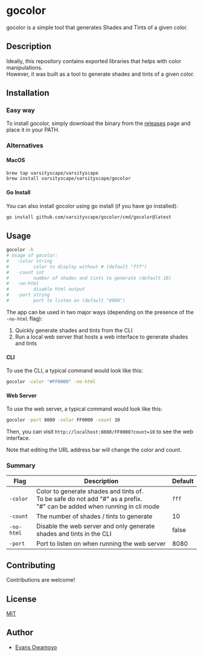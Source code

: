 # gocolor 
gocolor is a simple tool that generates Shades and Tints of a given color.

## Description
Ideally, this repository contains exported libraries that helps with color manipulations.  
However, it was built as a tool to generate shades and tints of a given color.

## Installation
### Easy way
To install gocolor, simply download the binary from the [releases](https://github.com/varsityscape/gocolor/releases) page and place it in your PATH.

### Alternatives
#### MacOS
```bash
brew tap varsityscape/varsityscape
brew install varsityscape/varsityscape/gocolor
```
#### Go Install
You can also install gocolor using go install (if you have go installed):
```bash
go install github.com/varsityscape/gocolor/cmd/gocolor@latest
```

## Usage
```bash
gocolor -h
# Usage of gocolor:
#   -color string
#         color to display without # (default "fff")
#   -count int
#         number of shades and tints to generate (default 10)
#   -no-html
#         disable html output
#   -port string
#         port to listen on (default "8080")
```
The app can be used in two major ways (depending on the presence of the `-no-html` flag):
1. Quickly generate shades and tints from the CLI
2. Run a local web server that hosts a web interface to generate shades and tints

#### CLI
To use the CLI, a typical command would look like this:
```bash
gocolor -color "#FF0000" -no-html
```

#### Web Server
To use the web server, a typical command would look like this:
```bash
gocolor -port 8080 -color FF0000 -count 10
```
Then, you can visit `http://localhost:8080/FF0000?count=10` to see the web interface.

Note that editing the URL address bar will change the color and count.

### Summary
| Flag       | Description                                                                                                                       | Default |
|------------|-----------------------------------------------------------------------------------------------------------------------------------|---------|
| `-color`   | Color to generate shades and tints of. <br/>To be safe do not add "#" as a prefix.<br/> "#" can be added when running in cli mode | `fff`   |
| `-count`   | The number of shades / tints to generate                                                                                          | 10      |
| `-no-html` | Disable the web server and only generate shades and tints in the CLI                                                              | false   |
| `-port`    | Port to listen on when running the web server                                                                                     | 8080    |

## Contributing
Contributions are welcome!

## License
[MIT](./LICENSE)

## Author
- [Evans Owamoyo](https://github.com/lordvidex/)
